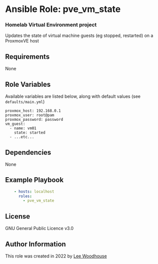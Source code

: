 # Ansible Role: pve_vm_state

### Homelab Virtual Environment project

Updates the state of virtual machine guests (eg stopped, restarted) on a ProxmoxVE host

## Requirements

None

## Role Variables

Available variables are listed below, along with default values (see ```defaults/main.yml```)
```shell
proxmox_host: 192.168.0.1
proxmox_user: root@pam
proxmox_password: password
vm_guest:
  - name: vm01
    state: started
  - ...etc...
```
## Dependencies

None

## Example Playbook
```yaml
    - hosts: localhost
      roles:
        - pve_vm_state
```

## License

GNU General Public Licence v3.0

## Author Information

This role was created in 2022 by [Lee Woodhouse](https://www.leewoodhouse.com/)
